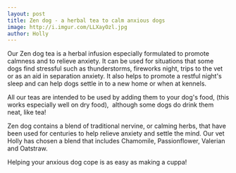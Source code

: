 ```yaml
---
layout: post
title: Zen dog - a herbal tea to calm anxious dogs
image: http://i.imgur.com/LLXayOzl.jpg
author: Holly
---
```


Our Zen dog tea is a herbal infusion especially formulated to promote calmness and to relieve anxiety. It can be used for situations that some dogs find stressful such as thunderstorms, fireworks night, trips to the vet or as an aid in separation anxiety. It also helps to promote a restful night's sleep and can help dogs settle in to a new home or when at kennels.

All our teas are intended to be used by adding them to your dog's food, (this works especially well on dry food),  although some dogs do drink them neat, like tea!

Zen dog contains a blend of traditional nervine, or calming herbs, that have been used for centuries to help relieve anxiety and settle the mind. Our vet Holly has chosen a blend that includes Chamomile, Passionflower, Valerian and Oatstraw.

Helping your anxious dog cope is as easy as making a cuppa!

